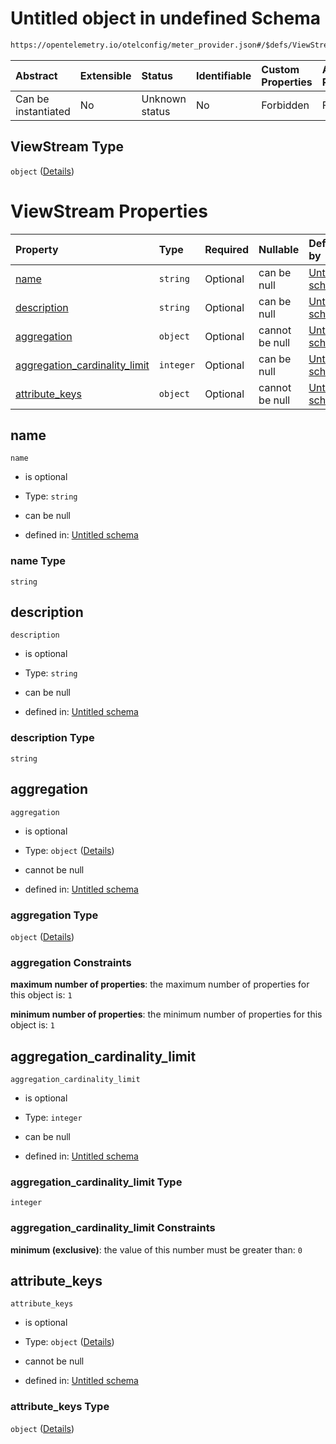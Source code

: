 # Untitled object in undefined Schema

```txt
https://opentelemetry.io/otelconfig/meter_provider.json#/$defs/ViewStream
```



| Abstract            | Extensible | Status         | Identifiable | Custom Properties | Additional Properties | Access Restrictions | Defined In                                                                     |
| :------------------ | :--------- | :------------- | :----------- | :---------------- | :-------------------- | :------------------ | :----------------------------------------------------------------------------- |
| Can be instantiated | No         | Unknown status | No           | Forbidden         | Forbidden             | none                | [meter\_provider.json\*](../schema/meter_provider.json "open original schema") |

## ViewStream Type

`object` ([Details](meter_provider-defs-viewstream.md))

# ViewStream Properties

| Property                                                          | Type      | Required | Nullable       | Defined by                                                                                                                                                                                                         |
| :---------------------------------------------------------------- | :-------- | :------- | :------------- | :----------------------------------------------------------------------------------------------------------------------------------------------------------------------------------------------------------------- |
| [name](#name)                                                     | `string`  | Optional | can be null    | [Untitled schema](meter_provider-defs-viewstream-properties-name.md "https://opentelemetry.io/otelconfig/meter_provider.json#/$defs/ViewStream/properties/name")                                                   |
| [description](#description)                                       | `string`  | Optional | can be null    | [Untitled schema](meter_provider-defs-viewstream-properties-description.md "https://opentelemetry.io/otelconfig/meter_provider.json#/$defs/ViewStream/properties/description")                                     |
| [aggregation](#aggregation)                                       | `object`  | Optional | cannot be null | [Untitled schema](meter_provider-defs-aggregation.md "https://opentelemetry.io/otelconfig/meter_provider.json#/$defs/ViewStream/properties/aggregation")                                                           |
| [aggregation\_cardinality\_limit](#aggregation_cardinality_limit) | `integer` | Optional | can be null    | [Untitled schema](meter_provider-defs-viewstream-properties-aggregation_cardinality_limit.md "https://opentelemetry.io/otelconfig/meter_provider.json#/$defs/ViewStream/properties/aggregation_cardinality_limit") |
| [attribute\_keys](#attribute_keys)                                | `object`  | Optional | cannot be null | [Untitled schema](common-defs-includeexclude.md "https://opentelemetry.io/otelconfig/meter_provider.json#/$defs/ViewStream/properties/attribute_keys")                                                             |

## name



`name`

* is optional

* Type: `string`

* can be null

* defined in: [Untitled schema](meter_provider-defs-viewstream-properties-name.md "https://opentelemetry.io/otelconfig/meter_provider.json#/$defs/ViewStream/properties/name")

### name Type

`string`

## description



`description`

* is optional

* Type: `string`

* can be null

* defined in: [Untitled schema](meter_provider-defs-viewstream-properties-description.md "https://opentelemetry.io/otelconfig/meter_provider.json#/$defs/ViewStream/properties/description")

### description Type

`string`

## aggregation



`aggregation`

* is optional

* Type: `object` ([Details](meter_provider-defs-aggregation.md))

* cannot be null

* defined in: [Untitled schema](meter_provider-defs-aggregation.md "https://opentelemetry.io/otelconfig/meter_provider.json#/$defs/ViewStream/properties/aggregation")

### aggregation Type

`object` ([Details](meter_provider-defs-aggregation.md))

### aggregation Constraints

**maximum number of properties**: the maximum number of properties for this object is: `1`

**minimum number of properties**: the minimum number of properties for this object is: `1`

## aggregation\_cardinality\_limit



`aggregation_cardinality_limit`

* is optional

* Type: `integer`

* can be null

* defined in: [Untitled schema](meter_provider-defs-viewstream-properties-aggregation_cardinality_limit.md "https://opentelemetry.io/otelconfig/meter_provider.json#/$defs/ViewStream/properties/aggregation_cardinality_limit")

### aggregation\_cardinality\_limit Type

`integer`

### aggregation\_cardinality\_limit Constraints

**minimum (exclusive)**: the value of this number must be greater than: `0`

## attribute\_keys



`attribute_keys`

* is optional

* Type: `object` ([Details](common-defs-includeexclude.md))

* cannot be null

* defined in: [Untitled schema](common-defs-includeexclude.md "https://opentelemetry.io/otelconfig/meter_provider.json#/$defs/ViewStream/properties/attribute_keys")

### attribute\_keys Type

`object` ([Details](common-defs-includeexclude.md))
